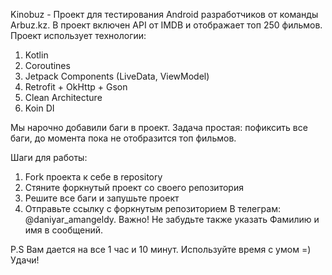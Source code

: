 Kinobuz - Проект для тестирования Android разработчиков от команды Arbuz.kz. В проект включен API от IMDB и отображает топ 250 фильмов.
Проект использует технологии:
1) Kotlin
2) Coroutines
3) Jetpack Components (LiveData, ViewModel)
4) Retrofit + OkHttp + Gson
5) Clean Architecture
6) Koin DI

Мы нарочно добавили баги в проект. Задача простая: пофиксить все баги, до момента пока не отобразится топ фильмов.

Шаги для работы:

1) Fork проекта к себе в repository
2) Стяните форкнутый проект со своего репозитория
3) Решите все баги и запушьте проект
4) Отправьте ссылку с форкнутым репозиторием В телеграм: @daniyar_amangeldy. Важно! Не забудьте также указать Фамилию и имя в сообщений.

P.S Вам дается на все 1 час и 10 минут. Используйте время с умом =)
Удачи!
